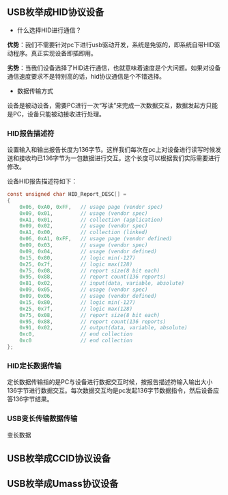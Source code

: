 ## USB枚举成HID协议设备 

* 什么选择HID进行通信？

**优势**：我们不需要针对pc下进行usb驱动开发，系统是免驱的，即系统自带HID驱动程序。真正实现设备即插即用。

**劣势**：当我们设备选择了HID进行通信，也就意味着速度是个大问题。如果对设备通信速度要求不是特别高的话，hid协议通信是个不错选择。

* 数据传输方式

设备是被动设备，需要PC进行一次“写读”来完成一次数据交互，数据发起方只能是PC，设备只能被动接收进行处理。

### HID报告描述符
设置输入和输出报告长度为136字节。这样我们每次在pc上对设备进行读写时候发送和接收均已136字节为一包数据进行交互。这个长度可以根据我们实际需要进行修改。

设备HID报告描述符如下：
```c
const unsigned char HID_Report_DESC[] =
{
    0x06, 0xA0, 0xFF,   // usage page (vendor spec)
    0x09, 0x01,         // usage (vendor spec)
    0xA1, 0x01,         // collection (application)
    0x09, 0x02,         // usage (vendor spec)
    0xA1, 0x00,         // collection (linked)
    0x06, 0xA1, 0xFF,   // usage page (vendor defined)
    0x09, 0x03,         // usage (vendor spec)
    0x09, 0x04,         // usage (vendor defined)
    0x15, 0x80,         // logic min(-127)
    0x25, 0x7f,         // logic max(128)
    0x75, 0x08,         // report size(8 bit each)
    0x95, 0x88,         // report count(136 reports)
    0x81, 0x02,         // input(data, variable, absolute)
    0x09, 0x05,         // usage (vendor spec)
    0x09, 0x06,         // usage (vendor defined)
    0x15, 0x80,         // logic min(-127)
    0x25, 0x7f,         // logic max(128)
    0x75, 0x08,         // report size(8 bit each)
    0x95, 0x88,         // report count(136 reports)
    0x91, 0x02,         // output(data, variable, absolute)
    0xc0,               // end collection
    0xc0                // end collection
};
```

### HID定长数据传输
定长数据传输指的是PC与设备进行数据交互时候，按报告描述符输入输出大小136字节进行数据交互。每次数据交互均是pc发起136字节数据指令，然后设备应答136字节结果。

### USB变长传输数据传输
变长数据


## USB枚举成CCID协议设备

## USB枚举成Umass协议设备
